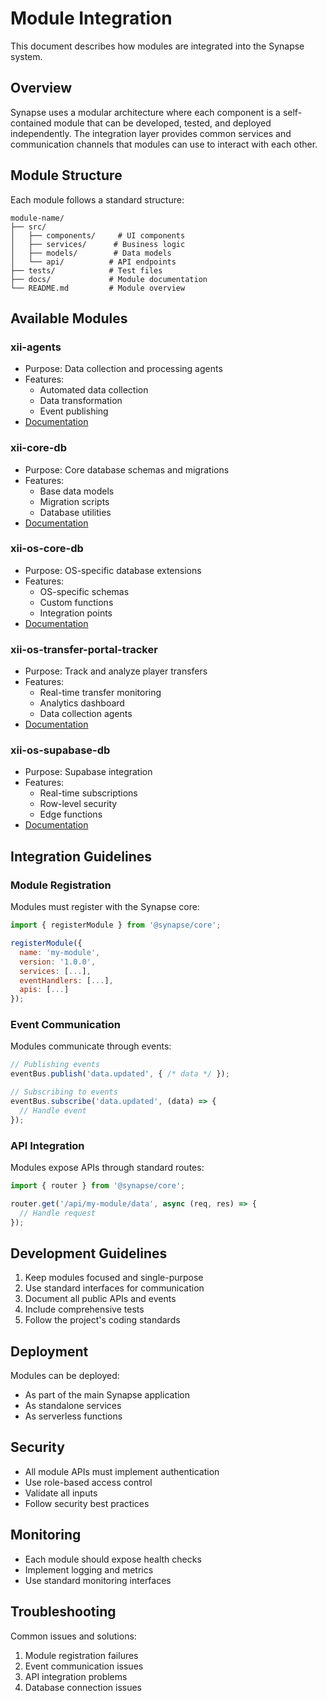 # Module Integration

This document describes how modules are integrated into the Synapse system.

## Overview

Synapse uses a modular architecture where each component is a self-contained module that can be developed, tested, and deployed independently. The integration layer provides common services and communication channels that modules can use to interact with each other.

## Module Structure

Each module follows a standard structure:

```
module-name/
├── src/
│   ├── components/     # UI components
│   ├── services/      # Business logic
│   ├── models/        # Data models
│   └── api/          # API endpoints
├── tests/            # Test files
├── docs/             # Module documentation
└── README.md         # Module overview
```

## Available Modules

### xii-agents
- Purpose: Data collection and processing agents
- Features:
  - Automated data collection
  - Data transformation
  - Event publishing
- [Documentation](./xii-agents.md)

### xii-core-db
- Purpose: Core database schemas and migrations
- Features:
  - Base data models
  - Migration scripts
  - Database utilities
- [Documentation](./xii-core-db.md)

### xii-os-core-db
- Purpose: OS-specific database extensions
- Features:
  - OS-specific schemas
  - Custom functions
  - Integration points
- [Documentation](./xii-os-core-db.md)

### xii-os-transfer-portal-tracker
- Purpose: Track and analyze player transfers
- Features:
  - Real-time transfer monitoring
  - Analytics dashboard
  - Data collection agents
- [Documentation](./xii-os-transfer-portal-tracker.md)

### xii-os-supabase-db
- Purpose: Supabase integration
- Features:
  - Real-time subscriptions
  - Row-level security
  - Edge functions
- [Documentation](./xii-os-supabase-db.md)

## Integration Guidelines

### Module Registration

Modules must register with the Synapse core:

```javascript
import { registerModule } from '@synapse/core';

registerModule({
  name: 'my-module',
  version: '1.0.0',
  services: [...],
  eventHandlers: [...],
  apis: [...]
});
```

### Event Communication

Modules communicate through events:

```javascript
// Publishing events
eventBus.publish('data.updated', { /* data */ });

// Subscribing to events
eventBus.subscribe('data.updated', (data) => {
  // Handle event
});
```

### API Integration

Modules expose APIs through standard routes:

```javascript
import { router } from '@synapse/core';

router.get('/api/my-module/data', async (req, res) => {
  // Handle request
});
```

## Development Guidelines

1. Keep modules focused and single-purpose
2. Use standard interfaces for communication
3. Document all public APIs and events
4. Include comprehensive tests
5. Follow the project's coding standards

## Deployment

Modules can be deployed:
- As part of the main Synapse application
- As standalone services
- As serverless functions

## Security

- All module APIs must implement authentication
- Use role-based access control
- Validate all inputs
- Follow security best practices

## Monitoring

- Each module should expose health checks
- Implement logging and metrics
- Use standard monitoring interfaces

## Troubleshooting

Common issues and solutions:
1. Module registration failures
2. Event communication issues
3. API integration problems
4. Database connection issues 